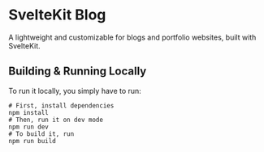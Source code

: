 # SvelteKit Blog

A lightweight and customizable for blogs and portfolio websites, built with SvelteKit.

## Building & Running Locally

To run it locally, you simply have to run:

```shell
# First, install dependencies
npm install
# Then, run it on dev mode
npm run dev
# To build it, run
npm run build
```
